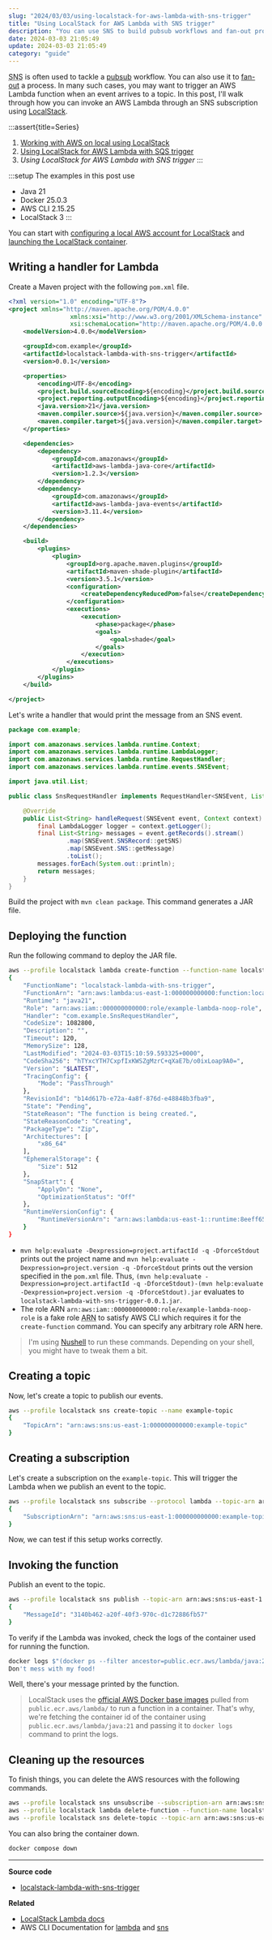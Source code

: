 ```yaml
---
slug: "2024/03/03/using-localstack-for-aws-lambda-with-sns-trigger"
title: "Using LocalStack for AWS Lambda with SNS trigger"
description: "You can use SNS to build pubsub workflows and fan-out processes. This guide explains how you can invoke Lambda via SNS subscription using LocalStack."
date: 2024-03-03 21:05:49
update: 2024-03-03 21:05:49
category: "guide"
---
```


<abbr title="Simple Notification Service">SNS</abbr> is often used to tackle a [pubsub](https://en.wikipedia.org/wiki/Publish%E2%80%93subscribe_pattern) workflow. You can also use it to [fan-out](https://en.wikipedia.org/wiki/Fan-out_(software)) a process. In many such cases, you may want to trigger an AWS Lambda function when an event arrives to a topic. In this post, I'll walk through how you can invoke an AWS Lambda through an SNS subscription using [LocalStack](https://localstack.cloud/).

:::assert{title=Series}
1. [Working with AWS on local using LocalStack](/post/2021/11/16/working-with-aws-on-local-using-localstack/)
2. [Using LocalStack for AWS Lambda with SQS trigger](/post/2024/02/11/using-localstack-for-aws-lambda-with-sqs-trigger/)
3. *Using LocalStack for AWS Lambda with SNS trigger*
:::

:::setup
The examples in this post use

- Java 21
- Docker 25.0.3
- AWS CLI 2.15.25
- LocalStack 3
:::

You can start with [configuring a local AWS account for LocalStack](/post/2021/11/16/working-with-aws-on-local-using-localstack/#configure-a-local-aws-account) and [launching the LocalStack container](/post/2021/11/16/working-with-aws-on-local-using-localstack/#launching-the-localstack-container).

## Writing a handler for Lambda

Create a Maven project with the following `pom.xml` file.

```xml caption="pom.xml"
<?xml version="1.0" encoding="UTF-8"?>
<project xmlns="http://maven.apache.org/POM/4.0.0"
				 xmlns:xsi="http://www.w3.org/2001/XMLSchema-instance"
				 xsi:schemaLocation="http://maven.apache.org/POM/4.0.0 http://maven.apache.org/xsd/maven-4.0.0.xsd">
	<modelVersion>4.0.0</modelVersion>

	<groupId>com.example</groupId>
	<artifactId>localstack-lambda-with-sns-trigger</artifactId>
	<version>0.0.1</version>

	<properties>
		<encoding>UTF-8</encoding>
		<project.build.sourceEncoding>${encoding}</project.build.sourceEncoding>
		<project.reporting.outputEncoding>${encoding}</project.reporting.outputEncoding>
		<java.version>21</java.version>
		<maven.compiler.source>${java.version}</maven.compiler.source>
		<maven.compiler.target>${java.version}</maven.compiler.target>
	</properties>

	<dependencies>
		<dependency>
			<groupId>com.amazonaws</groupId>
			<artifactId>aws-lambda-java-core</artifactId>
			<version>1.2.3</version>
		</dependency>
		<dependency>
			<groupId>com.amazonaws</groupId>
			<artifactId>aws-lambda-java-events</artifactId>
			<version>3.11.4</version>
		</dependency>
	</dependencies>

	<build>
		<plugins>
			<plugin>
				<groupId>org.apache.maven.plugins</groupId>
				<artifactId>maven-shade-plugin</artifactId>
				<version>3.5.1</version>
				<configuration>
					<createDependencyReducedPom>false</createDependencyReducedPom>
				</configuration>
				<executions>
					<execution>
						<phase>package</phase>
						<goals>
							<goal>shade</goal>
						</goals>
					</execution>
				</executions>
			</plugin>
		</plugins>
	</build>

</project>
```

Let's write a handler that would print the message from an SNS event.

```java
package com.example;

import com.amazonaws.services.lambda.runtime.Context;
import com.amazonaws.services.lambda.runtime.LambdaLogger;
import com.amazonaws.services.lambda.runtime.RequestHandler;
import com.amazonaws.services.lambda.runtime.events.SNSEvent;

import java.util.List;

public class SnsRequestHandler implements RequestHandler<SNSEvent, List<String>> {

	@Override
	public List<String> handleRequest(SNSEvent event, Context context) {
		final LambdaLogger logger = context.getLogger();
		final List<String> messages = event.getRecords().stream()
				.map(SNSEvent.SNSRecord::getSNS)
				.map(SNSEvent.SNS::getMessage)
				.toList();
		messages.forEach(System.out::println);
		return messages;
	}
}
```

Build the project with `mvn clean package`. This command generates a JAR file.

## Deploying the function

Run the following command to deploy the JAR file.

```sh prompt{1}
aws --profile localstack lambda create-function --function-name localstack-lambda-with-sns-trigger --runtime java21 --role arn:aws:iam::000000000000:role/example-lambda-noop-role --handler com.example.SnsRequestHandler --zip-file $"fileb://(pwd)/target/(mvn help:evaluate -Dexpression=project.artifactId -q -DforceStdout)-(mvn help:evaluate -Dexpression=project.version -q -DforceStdout).jar" --timeout 120
{
	"FunctionName": "localstack-lambda-with-sns-trigger",
	"FunctionArn": "arn:aws:lambda:us-east-1:000000000000:function:localstack-lambda-with-sns-trigger",
	"Runtime": "java21",
	"Role": "arn:aws:iam::000000000000:role/example-lambda-noop-role",
	"Handler": "com.example.SnsRequestHandler",
	"CodeSize": 1082800,
	"Description": "",
	"Timeout": 120,
	"MemorySize": 128,
	"LastModified": "2024-03-03T15:10:59.593325+0000",
	"CodeSha256": "hTYxcYTH7CxpfIxKWSZgMzrC+qXaE7b/o0ixLoap9A0=",
	"Version": "$LATEST",
	"TracingConfig": {
		"Mode": "PassThrough"
	},
	"RevisionId": "b14d617b-e72a-4a8f-876d-e48848b3fba9",
	"State": "Pending",
	"StateReason": "The function is being created.",
	"StateReasonCode": "Creating",
	"PackageType": "Zip",
	"Architectures": [
		"x86_64"
	],
	"EphemeralStorage": {
		"Size": 512
	},
	"SnapStart": {
		"ApplyOn": "None",
		"OptimizationStatus": "Off"
	},
	"RuntimeVersionConfig": {
		"RuntimeVersionArn": "arn:aws:lambda:us-east-1::runtime:8eeff65f6809a3ce81507fe733fe09b835899b99481ba22fd75b5a7338290ec1"
	}
}
```

- `mvn help:evaluate -Dexpression=project.artifactId -q -DforceStdout` prints out the project name and `mvn help:evaluate -Dexpression=project.version -q -DforceStdout` prints out the version specified in the `pom.xml` file. Thus, `(mvn help:evaluate -Dexpression=project.artifactId -q -DforceStdout)-(mvn help:evaluate -Dexpression=project.version -q -DforceStdout).jar` evaluates to `localstack-lambda-with-sns-trigger-0.0.1.jar`.
- The role ARN `arn:aws:iam::000000000000:role/example-lambda-noop-role` is a fake role <abbr title="Amazon Resource Name">ARN</abbr> to satisfy AWS CLI which requires it for the `create-function` command. You can specify any arbitrary role ARN here.

> I'm using [Nushell](https://www.nushell.sh/) to run these commands. Depending on your shell, you might have to tweak them a bit.

## Creating a topic

Now, let's create a topic to publish our events.

```sh prompt{1}
aws --profile localstack sns create-topic --name example-topic
{
	"TopicArn": "arn:aws:sns:us-east-1:000000000000:example-topic"
}
```

## Creating a subscription

Let's create a subscription on the `example-topic`. This will trigger the Lambda when we publish an event to the topic.

```sh prompt{1}
aws --profile localstack sns subscribe --protocol lambda --topic-arn arn:aws:sns:us-east-1:000000000000:example-topic --notification-endpoint arn:aws:lambda:us-east-1:000000000000:function:localstack-lambda-with-sns-trigger
{
	"SubscriptionArn": "arn:aws:sns:us-east-1:000000000000:example-topic:2b999ba0-55fe-4abe-91e2-ce047ced5d8a"
}
```

Now, we can test if this setup works correctly.

## Invoking the function

Publish an event to the topic.

```sh prompt{1}
aws --profile localstack sns publish --topic-arn arn:aws:sns:us-east-1:000000000000:example-topic --message "Don't mess with my food!"
{
	"MessageId": "3140b462-a20f-40f3-970c-d1c72886fb57"
}
```

To verify if the Lambda was invoked, check the logs of the container used for running the function.

```sh {2} prompt{1}
docker logs $"(docker ps --filter ancestor=public.ecr.aws/lambda/java:21 -q)"
Don't mess with my food!
```

Well, there's your message printed by the function.

> LocalStack uses the [official AWS Docker base images](https://docs.aws.amazon.com/lambda/latest/dg/images-create.html) pulled from `public.ecr.aws/lambda/` to run a function in a container. That's why, we're fetching the container id of the container using `public.ecr.aws/lambda/java:21` and passing it to `docker logs` command to print the logs.

## Cleaning up the resources

To finish things, you can delete the AWS resources with the following commands.

```sh prompt{1-3}
aws --profile localstack sns unsubscribe --subscription-arn arn:aws:sns:us-east-1:000000000000:example-topic:2b999ba0-55fe-4abe-91e2-ce047ced5d8a
aws --profile localstack lambda delete-function --function-name localstack-lambda-with-sns-trigger
aws --profile localstack sns delete-topic --topic-arn arn:aws:sns:us-east-1:000000000000:example-topic
```

You can also bring the container down.

```sh prompt{1}
docker compose down
```

---

**Source code**

- [localstack-lambda-with-sns-trigger](https://github.com/Microflash/guides/tree/main/aws/localstack-lambda-with-sns-trigger)

**Related**

- [LocalStack Lambda docs](https://docs.localstack.cloud/user-guide/aws/lambda/)
- AWS CLI Documentation for [lambda](https://awscli.amazonaws.com/v2/documentation/api/latest/reference/lambda/index.html) and [sns](https://awscli.amazonaws.com/v2/documentation/api/latest/reference/sns/index.html)
